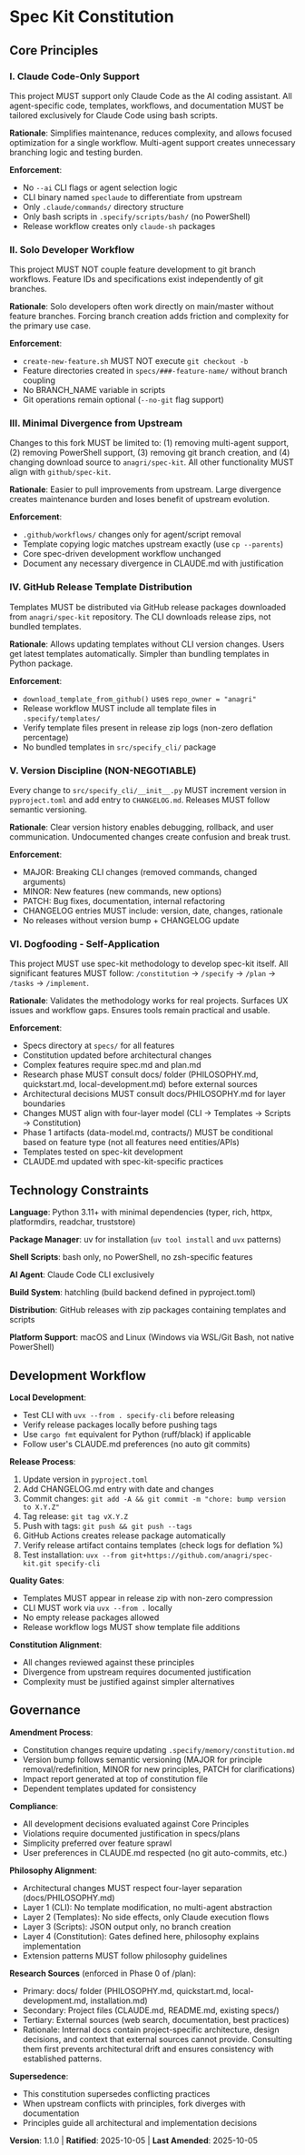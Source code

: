 <!--
SYNC IMPACT REPORT
==================
Version Change: 1.0.2 → 1.1.0 (MINOR - new governance section + expanded dogfooding principle)

Modified Principles:
  - Principle VI (Dogfooding - Self-Application):
    * Added requirement to consult docs/ folder during research phase
    * Added requirement to make Phase 1 artifacts conditional based on feature type
    * Clarified that not all features need data-model.md or API contracts

Added Sections:
  - Governance: Research Sources - prioritizes internal docs/ before external research
    * Primary: docs/ folder (PHILOSOPHY.md, quickstart.md, local-development.md)
    * Secondary: Project files (CLAUDE.md, README.md, existing specs/)
    * Tertiary: External sources

Removed Sections: None

Templates Updated:
  ✅ .specify/templates/plan-template.md:
     - Phase 0: Added step 1 requiring docs/ consultation before external research
     - Phase 1: Made data-model.md conditional, added template-contracts.md alternative
     - Project Structure: Added Option 4 for CLI/Template/Generator tools
     - Documentation structure: Added template-contracts.md as alternative to data-model.md
  ✅ .claude/commands/plan.md:
     - Added step 3 to read docs/ folder for architectural context
     - Updated artifact list to show conditional data-model.md OR template-contracts.md
  ⚠️ .specify/templates/spec-template.md - No changes needed (no constitutional constraints on specs)
  ⚠️ .specify/templates/tasks-template.md - No changes needed (task generation adapts to Phase 1 artifacts)

Rationale:
  This update tunes spec-kit templates for dogfooding on atypical projects (CLI tools, template
  generators) rather than only web/mobile apps. Makes the workflow more flexible by:
  1. Requiring consultation of project-specific docs before external research
  2. Allowing feature-appropriate artifacts (template contracts vs data models)
  3. Adding CLI tool project structure pattern

Follow-up TODOs: None
-->

# Spec Kit Constitution

## Core Principles

### I. Claude Code-Only Support

This project MUST support only Claude Code as the AI coding assistant. All agent-specific
code, templates, workflows, and documentation MUST be tailored exclusively for Claude Code
using bash scripts.

**Rationale**: Simplifies maintenance, reduces complexity, and allows focused optimization
for a single workflow. Multi-agent support creates unnecessary branching logic and testing
burden.

**Enforcement**:
- No `--ai` CLI flags or agent selection logic
- CLI binary named `speclaude` to differentiate from upstream
- Only `.claude/commands/` directory structure
- Only bash scripts in `.specify/scripts/bash/` (no PowerShell)
- Release workflow creates only `claude-sh` packages

### II. Solo Developer Workflow

This project MUST NOT couple feature development to git branch workflows. Feature IDs and
specifications exist independently of git branches.

**Rationale**: Solo developers often work directly on main/master without feature branches.
Forcing branch creation adds friction and complexity for the primary use case.

**Enforcement**:
- `create-new-feature.sh` MUST NOT execute `git checkout -b`
- Feature directories created in `specs/###-feature-name/` without branch coupling
- No BRANCH_NAME variable in scripts
- Git operations remain optional (`--no-git` flag support)

### III. Minimal Divergence from Upstream

Changes to this fork MUST be limited to: (1) removing multi-agent support, (2) removing
PowerShell support, (3) removing git branch creation, and (4) changing download source to
`anagri/spec-kit`. All other functionality MUST align with `github/spec-kit`.

**Rationale**: Easier to pull improvements from upstream. Large divergence creates
maintenance burden and loses benefit of upstream evolution.

**Enforcement**:
- `.github/workflows/` changes only for agent/script removal
- Template copying logic matches upstream exactly (use `cp --parents`)
- Core spec-driven development workflow unchanged
- Document any necessary divergence in CLAUDE.md with justification

### IV. GitHub Release Template Distribution

Templates MUST be distributed via GitHub release packages downloaded from `anagri/spec-kit`
repository. The CLI downloads release zips, not bundled templates.

**Rationale**: Allows updating templates without CLI version changes. Users get latest
templates automatically. Simpler than bundling templates in Python package.

**Enforcement**:
- `download_template_from_github()` uses `repo_owner = "anagri"`
- Release workflow MUST include all template files in `.specify/templates/`
- Verify template files present in release zip logs (non-zero deflation percentage)
- No bundled templates in `src/specify_cli/` package

### V. Version Discipline (NON-NEGOTIABLE)

Every change to `src/specify_cli/__init__.py` MUST increment version in `pyproject.toml`
and add entry to `CHANGELOG.md`. Releases MUST follow semantic versioning.

**Rationale**: Clear version history enables debugging, rollback, and user communication.
Undocumented changes create confusion and break trust.

**Enforcement**:
- MAJOR: Breaking CLI changes (removed commands, changed arguments)
- MINOR: New features (new commands, new options)
- PATCH: Bug fixes, documentation, internal refactoring
- CHANGELOG entries MUST include: version, date, changes, rationale
- No releases without version bump + CHANGELOG update

### VI. Dogfooding - Self-Application

This project MUST use spec-kit methodology to develop spec-kit itself. All significant
features MUST follow: `/constitution` → `/specify` → `/plan` → `/tasks` → `/implement`.

**Rationale**: Validates the methodology works for real projects. Surfaces UX issues and
workflow gaps. Ensures tools remain practical and usable.

**Enforcement**:
- Specs directory at `specs/` for all features
- Constitution updated before architectural changes
- Complex features require spec.md and plan.md
- Research phase MUST consult docs/ folder (PHILOSOPHY.md, quickstart.md, local-development.md) before external sources
- Architectural decisions MUST consult docs/PHILOSOPHY.md for layer boundaries
- Changes MUST align with four-layer model (CLI → Templates → Scripts → Constitution)
- Phase 1 artifacts (data-model.md, contracts/) MUST be conditional based on feature type (not all features need entities/APIs)
- Templates tested on spec-kit development
- CLAUDE.md updated with spec-kit-specific practices

## Technology Constraints

**Language**: Python 3.11+ with minimal dependencies (typer, rich, httpx, platformdirs,
readchar, truststore)

**Package Manager**: uv for installation (`uv tool install` and `uvx` patterns)

**Shell Scripts**: bash only, no PowerShell, no zsh-specific features

**AI Agent**: Claude Code CLI exclusively

**Build System**: hatchling (build backend defined in pyproject.toml)

**Distribution**: GitHub releases with zip packages containing templates and scripts

**Platform Support**: macOS and Linux (Windows via WSL/Git Bash, not native PowerShell)

## Development Workflow

**Local Development**:
- Test CLI with `uvx --from . specify-cli` before releasing
- Verify release packages locally before pushing tags
- Use `cargo fmt` equivalent for Python (ruff/black) if applicable
- Follow user's CLAUDE.md preferences (no auto git commits)

**Release Process**:
1. Update version in `pyproject.toml`
2. Add CHANGELOG.md entry with date and changes
3. Commit changes: `git add -A && git commit -m "chore: bump version to X.Y.Z"`
4. Tag release: `git tag vX.Y.Z`
5. Push with tags: `git push && git push --tags`
6. GitHub Actions creates release package automatically
7. Verify release artifact contains templates (check logs for deflation %)
8. Test installation: `uvx --from git+https://github.com/anagri/spec-kit.git specify-cli`

**Quality Gates**:
- Templates MUST appear in release zip with non-zero compression
- CLI MUST work via `uvx --from .` locally
- No empty release packages allowed
- Release workflow logs MUST show template file additions

**Constitution Alignment**:
- All changes reviewed against these principles
- Divergence from upstream requires documented justification
- Complexity must be justified against simpler alternatives

## Governance

**Amendment Process**:
- Constitution changes require updating `.specify/memory/constitution.md`
- Version bump follows semantic versioning (MAJOR for principle removal/redefinition,
  MINOR for new principles, PATCH for clarifications)
- Impact report generated at top of constitution file
- Dependent templates updated for consistency

**Compliance**:
- All development decisions evaluated against Core Principles
- Violations require documented justification in specs/plans
- Simplicity preferred over feature sprawl
- User preferences in CLAUDE.md respected (no git auto-commits, etc.)

**Philosophy Alignment**:
- Architectural changes MUST respect four-layer separation (docs/PHILOSOPHY.md)
- Layer 1 (CLI): No template modification, no multi-agent abstraction
- Layer 2 (Templates): No side effects, only Claude execution flows
- Layer 3 (Scripts): JSON output only, no branch creation
- Layer 4 (Constitution): Gates defined here, philosophy explains implementation
- Extension patterns MUST follow philosophy guidelines

**Research Sources** (enforced in Phase 0 of /plan):
- Primary: docs/ folder (PHILOSOPHY.md, quickstart.md, local-development.md, installation.md)
- Secondary: Project files (CLAUDE.md, README.md, existing specs/)
- Tertiary: External sources (web search, documentation, best practices)
- Rationale: Internal docs contain project-specific architecture, design decisions, and
  context that external sources cannot provide. Consulting them first prevents
  architectural drift and ensures consistency with established patterns.

**Supersedence**:
- This constitution supersedes conflicting practices
- When upstream conflicts with principles, fork diverges with documentation
- Principles guide all architectural and implementation decisions

**Version**: 1.1.0 | **Ratified**: 2025-10-05 | **Last Amended**: 2025-10-05
